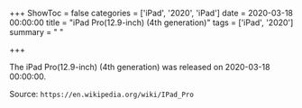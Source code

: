 +++
ShowToc = false
categories = ['iPad', '2020', 'iPad']
date = 2020-03-18 00:00:00
title = "iPad Pro(12.9-inch) (4th generation)"
tags = ['iPad', '2020']
summary = " "

+++

The iPad Pro(12.9-inch) (4th generation) was released on 2020-03-18 00:00:00.

Source: `https://en.wikipedia.org/wiki/IPad_Pro`


